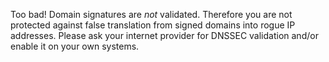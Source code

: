 Too bad! Domain signatures are *not* validated. Therefore you are not protected against false translation from signed domains into rogue IP addresses. Please ask your internet provider for DNSSEC validation and/or enable it on your own systems.
